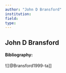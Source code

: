 ```yaml
---
author: "John D Bransford"
institution:
field:
type:
---
```


## John D Bransford
#### Bibliography:

![[@Bransford1999-ta]]